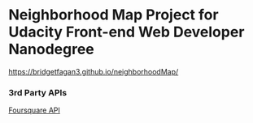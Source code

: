 # Neighborhood Map Project for Udacity Front-end Web Developer Nanodegree

https://bridgetfagan3.github.io/neighborhoodMap/

### 3rd Party APIs

[Foursquare API](https://developer.foursquare.com/)

